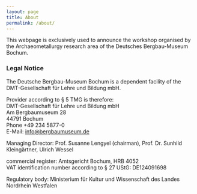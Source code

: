 ```yaml
---
layout: page
title: About
permalink: /about/
---
```


This webpage is exclusively used to announce the workshop organised by the Archaeometallurgy research area of the Deutsches Bergbau-Museum Bochum. 

### Legal Notice

The Deutsche Bergbau-Museum Bochum is a dependent facility of the
DMT-Gesellschaft für Lehre und Bildung mbH.

Provider according to § 5 TMG is therefore:  
DMT-Gesellschaft für Lehre und Bildung mbH  
Am Bergbaumuseum 28  
44791 Bochum  
Phone +49 234 5877-0  
E-Mail: [info@bergbaumuseum.de](info@bergbaumuseum.de)

Managing Director: Prof. Susanne Lengyel (chairman), Prof. Dr. Sunhild Kleingärtner, Ulrich Wessel

commercial register: Amtsgericht Bochum, HRB 4052  
VAT identification number according to § 27 UStG: DE124091698

Regulatory body: Ministerium für Kultur und Wissenschaft des Landes
Nordrhein Westfalen
